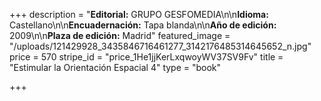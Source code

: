 +++
description = "**Editorial:** GRUPO GESFOMEDIA\n\n**Idioma:** Castellano\n\n**Encuadernación:** Tapa blanda\n\n**Año de edición:** 2009\n\n**Plaza de edición:** Madrid"
featured_image = "/uploads/121429928_3435846716461277_3142176485314645652_n.jpg"
price = 570
stripe_id = "price_1He1jjKerLxqwoyWV37SV9Fv"
title = "Estimular la Orientación Espacial 4"
type = "book"

+++
